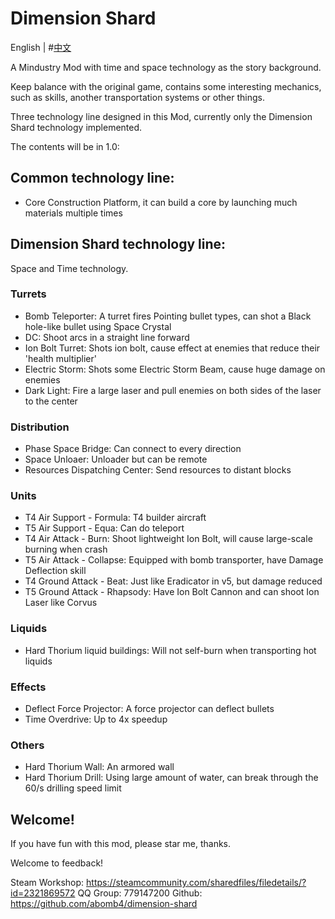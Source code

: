 # Dimension Shard
English | #[中文](README_cn.md)

A Mindustry Mod with time and space technology as the story background.

Keep balance with the original game, contains some interesting mechanics,
such as skills, another transportation systems or other things.

Three technology line designed in this Mod, currently only the Dimension Shard technology implemented.

The contents will be in 1.0:
## Common technology line:
- Core Construction Platform, it can build a core by launching much materials multiple times

## Dimension Shard technology line:
Space and Time technology.

### Turrets
- Bomb Teleporter: A turret fires Pointing bullet types, can shot a Black hole-like bullet using Space Crystal
- DC: Shoot arcs in a straight line forward
- Ion Bolt Turret: Shots ion bolt, cause effect at enemies that reduce their 'health multiplier'
- Electric Storm: Shots some Electric Storm Beam, cause huge damage on enemies
- Dark Light: Fire a large laser and pull enemies on both sides of the laser to the center

### Distribution
- Phase Space Bridge: Can connect to every direction
- Space Unloaer: Unloader but can be remote
- Resources Dispatching Center: Send resources to distant blocks

### Units
- T4 Air Support - Formula: T4 builder aircraft
- T5 Air Support - Equa: Can do teleport
- T4 Air Attack - Burn: Shoot lightweight Ion Bolt, will cause large-scale burning when crash
- T5 Air Attack - Collapse: Equipped with bomb transporter, have Damage Deflection skill
- T4 Ground Attack - Beat: Just like Eradicator in v5, but damage reduced
- T5 Ground Attack - Rhapsody: Have Ion Bolt Cannon and can shoot Ion Laser like Corvus

### Liquids
- Hard Thorium liquid buildings: Will not self-burn when transporting hot liquids

### Effects
- Deflect Force Projector: A force projector can deflect bullets
- Time Overdrive: Up to 4x speedup

### Others
- Hard Thorium Wall: An armored wall
- Hard Thorium Drill: Using large amount of water, can break through the 60/s drilling speed limit

## Welcome!
If you have fun with this mod, please star me, thanks.

Welcome to feedback!

Steam Workshop: https://steamcommunity.com/sharedfiles/filedetails/?id=2321869572
QQ Group: 779147200
Github: https://github.com/abomb4/dimension-shard



